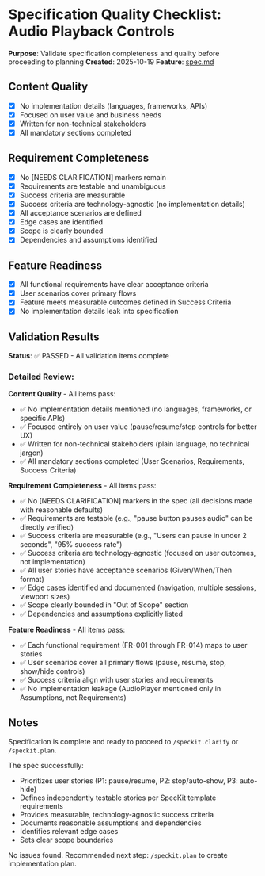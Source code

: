 # Specification Quality Checklist: Audio Playback Controls

**Purpose**: Validate specification completeness and quality before proceeding to planning
**Created**: 2025-10-19
**Feature**: [spec.md](../spec.md)

## Content Quality

- [x] No implementation details (languages, frameworks, APIs)
- [x] Focused on user value and business needs
- [x] Written for non-technical stakeholders
- [x] All mandatory sections completed

## Requirement Completeness

- [x] No [NEEDS CLARIFICATION] markers remain
- [x] Requirements are testable and unambiguous
- [x] Success criteria are measurable
- [x] Success criteria are technology-agnostic (no implementation details)
- [x] All acceptance scenarios are defined
- [x] Edge cases are identified
- [x] Scope is clearly bounded
- [x] Dependencies and assumptions identified

## Feature Readiness

- [x] All functional requirements have clear acceptance criteria
- [x] User scenarios cover primary flows
- [x] Feature meets measurable outcomes defined in Success Criteria
- [x] No implementation details leak into specification

## Validation Results

**Status**: ✅ PASSED - All validation items complete

### Detailed Review:

**Content Quality** - All items pass:
- ✅ No implementation details mentioned (no languages, frameworks, or specific APIs)
- ✅ Focused entirely on user value (pause/resume/stop controls for better UX)
- ✅ Written for non-technical stakeholders (plain language, no technical jargon)
- ✅ All mandatory sections completed (User Scenarios, Requirements, Success Criteria)

**Requirement Completeness** - All items pass:
- ✅ No [NEEDS CLARIFICATION] markers in the spec (all decisions made with reasonable defaults)
- ✅ Requirements are testable (e.g., "pause button pauses audio" can be directly verified)
- ✅ Success criteria are measurable (e.g., "Users can pause in under 2 seconds", "95% success rate")
- ✅ Success criteria are technology-agnostic (focused on user outcomes, not implementation)
- ✅ All user stories have acceptance scenarios (Given/When/Then format)
- ✅ Edge cases identified and documented (navigation, multiple sessions, viewport sizes)
- ✅ Scope clearly bounded in "Out of Scope" section
- ✅ Dependencies and assumptions explicitly listed

**Feature Readiness** - All items pass:
- ✅ Each functional requirement (FR-001 through FR-014) maps to user stories
- ✅ User scenarios cover all primary flows (pause, resume, stop, show/hide controls)
- ✅ Success criteria align with user stories and requirements
- ✅ No implementation leakage (AudioPlayer mentioned only in Assumptions, not Requirements)

## Notes

Specification is complete and ready to proceed to `/speckit.clarify` or `/speckit.plan`.

The spec successfully:
- Prioritizes user stories (P1: pause/resume, P2: stop/auto-show, P3: auto-hide)
- Defines independently testable stories per SpecKit template requirements
- Provides measurable, technology-agnostic success criteria
- Documents reasonable assumptions and dependencies
- Identifies relevant edge cases
- Sets clear scope boundaries

No issues found. Recommended next step: `/speckit.plan` to create implementation plan.
